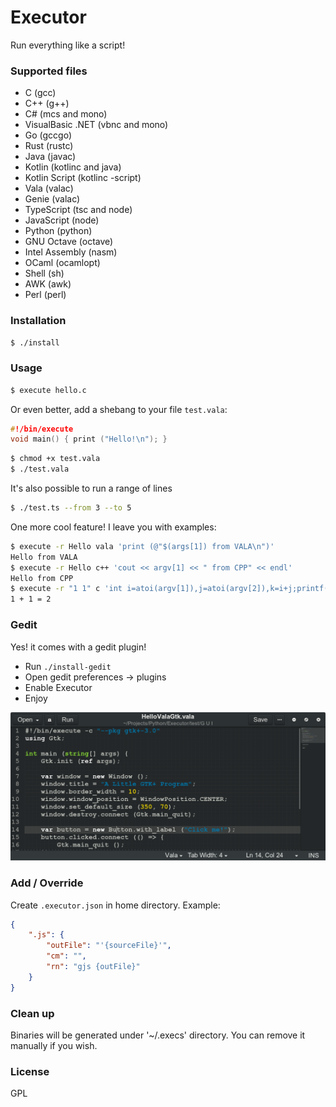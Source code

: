 # Executor
Run everything like a script!

### Supported files
- C	(gcc)
- C++	(g++)
- C#	(mcs and mono)
- VisualBasic .NET   (vbnc and mono)
- Go	(gccgo)
- Rust	(rustc)
- Java	(javac)
- Kotlin    (kotlinc and java)
- Kotlin Script (kotlinc -script)
- Vala	(valac)
- Genie	(valac)
- TypeScript	(tsc and node)
- JavaScript    (node)
- Python    (python)
- GNU Octave    (octave)
- Intel Assembly (nasm)
- OCaml (ocamlopt)
- Shell (sh)
- AWK (awk)
- Perl (perl)

### Installation
```sh
$ ./install
```
### Usage
```sh
$ execute hello.c
```
Or even better, add a shebang to your file
`test.vala`:
```c
#!/bin/execute
void main() { print ("Hello!\n"); }
```
```sh
$ chmod +x test.vala
$ ./test.vala
```
It's also possible to run a range of lines
```sh
$ ./test.ts --from 3 --to 5
```

One more cool feature! I leave you with examples:
```sh
$ execute -r Hello vala 'print (@"$(args[1]) from VALA\n")'
Hello from VALA
$ execute -r Hello c++ 'cout << argv[1] << " from CPP" << endl'
Hello from CPP
$ execute -r "1 1" c 'int i=atoi(argv[1]),j=atoi(argv[2]),k=i+j;printf("%d + %d = %d\n",i,j,k)'
1 + 1 = 2
```

### Gedit
Yes! it comes with a gedit plugin!

- Run `./install-gedit`
- Open gedit preferences -> plugins
- Enable Executor
- Enjoy 

![screenshot](./screenshot-gedit.png)

### Add / Override
Create `.executor.json` in home directory. Example:
```json
{
    ".js": {
        "outFile": "'{sourceFile}'",
        "cm": "",
        "rn": "gjs {outFile}"
    }
}
```

### Clean up
Binaries will be generated under '~/.execs' directory. You can remove it manually if you wish.

### License
GPL

